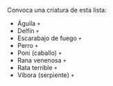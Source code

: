 Convoca una criatura de esta lista:
* Águila `+`
* Delfín `+`
* Escarabajo de fuego `+`
* Perro `+`
* Poni (caballo) `+`
* Rana venenosa `+`
* Rata terrible `+`
* Víbora (serpiente) `+`
